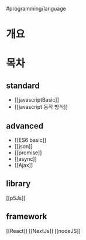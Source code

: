 #programming/language 

# 개요

# 목차
## standard
- [[javascriptBasic]]
- [[javascript 동작 방식]]

## advanced
- [[ES6 basic]]
- [[json]]
- [[promise]]
- [[async]]
- [[Ajax]]

## library
[[p5Js]]

## framework
[[React]]
[[NextJs]]
[[nodeJS]]